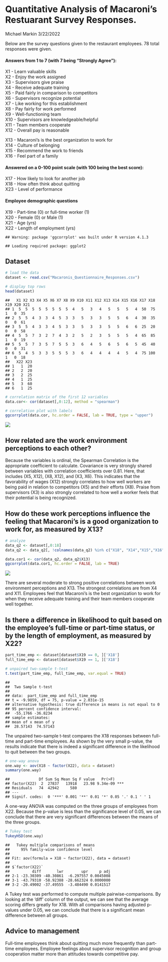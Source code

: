 Quantitative Analysis of Macaroni’s Restuarant Survey Responses.
================
Michael Markin
3/22/2022

Below are the survey questions given to the restaurant employees. 78
total responses were given.

#### Answers from 1 to 7 (with 7 being “Strongly Agree”):

X1 - Learn valuable skills <br /> X2 - Enjoy the work assigned <br />
X3 - Supervisors give praise <br /> X4 - Receive adequate training
<br /> X5 - Paid fairly in comparison to competitors <br /> X6 -
Supervisors recognize potential <br /> X7 - Like working for this
establishment <br /> X8 - Pay fairly for work performed <br /> X9 -
Well-functioning team <br /> X10 - Supervisors are knowledgeable/helpful
<br /> X11 - Team members cooperate <br /> X12 - Overall pay is
reasonable <br />

X13 - Macaroni’s is the best organization to work for <br /> X14 -
Culture of belonging <br /> X15 - Recommend the work to friends <br />
X16 - Feel part of a family <br />

#### Answered on a 0-100 point scale (with 100 being the best score):

X17 - How likely to look for another job <br /> X18 - How often think
about quitting <br /> X23 - Level of performance <br />

#### Employee demographic questions

X19 - Part-time (0) or full-time worker (1) <br /> X20 - Female (0) or
Male (1) <br /> X21 - Age (yrs) <br /> X22 - Length of employment (yrs)
<br />

    ## Warning: package 'ggcorrplot' was built under R version 4.1.3

    ## Loading required package: ggplot2

## Dataset

``` r
# load the data
dataset <- read.csv("Macaronis_Questionnaire_Responses.csv")

# display top rows
head(dataset)
```

    ##   X1 X2 X3 X4 X5 X6 X7 X8 X9 X10 X11 X12 X13 X14 X15 X16 X17 X18 X19 X20 X21
    ## 1  5  5  5  5  5  5  5  5  4   5   3   4   5   5   5   4  50  75   1   0  35
    ## 2  5  5  4  3  3  4  5  3  3   5   3   3   5   5   6   4  30  35   0   0  61
    ## 3  5  5  4  3  3  4  5  3  3   5   3   3   5   5   6   6  25  20   0   0  58
    ## 4  5  5  7  3  2  7  4  3  2   5   2   3   5   5   5   4  65  85   1   0  19
    ## 5  5  5  7  3  5  7  5  5  3   6   4   5   6   5   6   5  45  40   0   0  31
    ## 6  5  4  5  3  3  5  5  5  3   6   4   4   4   4   5   4  75 100   1   0  18
    ##   X22 X23
    ## 1   1  20
    ## 2   2  20
    ## 3   2  25
    ## 4   1  25
    ## 5   3  60
    ## 6   1  25

``` r
# correlation matrix of the first 12 variables 
data.cor<- cor(dataset[,0:12], method = "spearman")

# correlation plot with labels
ggcorrplot(data.cor, hc.order = FALSE, lab = TRUE, type = "upper")
```

![](R_Questionnaire_Analysis_files/figure-gfm/unnamed-chunk-3-1.png)<!-- -->

## How related are the work environment perceptions to each other?

Because the variables is ordinal, the Spearman Correlation is the
appropriate coefficient to calculate. Covariance is very strongly shared
between variables with correlation coefficients over 0.81. Here, that
includes (X5, X12), (X8, X12), and (X3, X6). This indicates that the
favorability of wages (X12) strongly correlates to how well workers are
being paid in relation to competitors (X5) and their efforts (X8).
Praise from supervisors (X3) is also strongly correlated to how well a
worker feels that their potential is being recognized.

## How do these work perceptions influence the feeling that Macaroni’s is a good organization to work for, as measured by X13?

``` r
# analyze 
data_q2 <- dataset[,0:18]
data_q2 <- data_q2[, !colnames(data_q2) %in% c("X18", "X14","X15","X16","X17")]

data.cor1 <- cor(data_q2, data_q2$X13)
ggcorrplot(data.cor1, hc.order = FALSE, lab = TRUE)
```

![](R_Questionnaire_Analysis_files/figure-gfm/unnamed-chunk-4-1.png)<!-- -->

There are several moderate to strong positive correlations between work
environment perceptions and X13. The strongest correlations are from X4
and X11. Employees feel that Macaroni’s is the best organization to work
for when they receive adequate training and their team members cooperate
well together.

## Is there a difference in likelihood to quit based on the employee’s full-time or part-time status, or by the length of employment, as measured by X22?

``` r
part_time_emp <- dataset[dataset$X19 == 0, ]['X18']
full_time_emp <- dataset[dataset$X19 == 1, ]['X18']

# unpaired two-sample t-test
t.test(part_time_emp, full_time_emp, var.equal = TRUE)
```

    ## 
    ##  Two Sample t-test
    ## 
    ## data:  part_time_emp and full_time_emp
    ## t = -9.9859, df = 75, p-value = 2.031e-15
    ## alternative hypothesis: true difference in means is not equal to 0
    ## 95 percent confidence interval:
    ##  -55.1766 -36.8234
    ## sample estimates:
    ## mean of x mean of y 
    ##  28.57143  74.57143

The unpaired two-sample t-test compares the X18 responses between
full-time and part-time employees. As shown by the very small p-value,
the results indicate that there is indeed a significant difference in
the likelihood to quit between the two groups.

``` r
# one-way anova
one.way <- aov(X18 ~ factor(X22), data = dataset)
summary(one.way)
```

    ##             Df Sum Sq Mean Sq F value   Pr(>F)    
    ## factor(X22)  2  27837   13918   23.98 9.34e-09 ***
    ## Residuals   74  42942     580                     
    ## ---
    ## Signif. codes:  0 '***' 0.001 '**' 0.01 '*' 0.05 '.' 0.1 ' ' 1

A one-way ANOVA was computed on the three groups of employees from X22.
Because the p-value is less than the significance level of 0.05, we can
conclude that there are very significant differences between the means
of the three groups.

``` r
# Tukey test
TukeyHSD(one.way)
```

    ##   Tukey multiple comparisons of means
    ##     95% family-wise confidence level
    ## 
    ## Fit: aov(formula = X18 ~ factor(X22), data = dataset)
    ## 
    ## $`factor(X22)`
    ##          diff       lwr        upr     p adj
    ## 2-1 -23.30309 -40.30861  -6.297557 0.0045008
    ## 3-1 -43.79310 -58.92388 -28.662324 0.0000000
    ## 3-2 -20.49002 -37.49555  -3.484490 0.0141517

A Tukey test was performed to compute multiple pairwise-comparisons. By
looking at the ‘diff’ column of the output, we can see that the average
scoring differs greatly for X18. With all comparisons having adjusted
p-values under 0.05, we can conclude that there is a significant mean
difference between all groups.

## Advice to management

Full-time employees think about quitting much more frequently than
part-time employees. Employee feelings about supervisor recognition and
group cooperation matter more than attitudes towards competitive pay.
